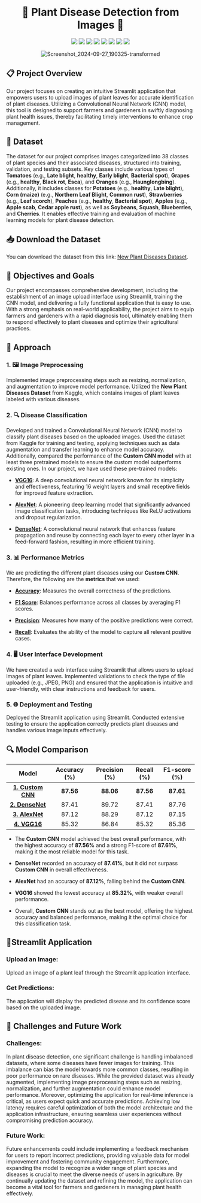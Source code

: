 <div align="center">

# 🌿 Plant Disease Detection from Images 🌿

</div>

<div align="center">

[![](https://img.shields.io/badge/Python-FFD43B?style=for-the-badge&logo=python&logoColor=darkgreen)](https://www.python.org)
[![](https://img.shields.io/badge/scikit_learn-F7931E?style=for-the-badge&logo=scikit-learn&logoColor=white)](https://scikit-learn.org/stable/)
[![](https://img.shields.io/badge/Numpy-007EBA?style=for-the-badge&logo=numpy&logoColor=white)](https://numpy.org)
[![](https://img.shields.io/badge/Pandas-150458?style=for-the-badge&logo=pandas&logoColor=white)](https://pandas.pydata.org)
[![](https://img.shields.io/badge/PyTorch-EE4C2C?style=for-the-badge&logo=pytorch&logoColor=white)](https://pytorch.org)
[![](https://img.shields.io/badge/ONNX-00B2E2?style=for-the-badge&logo=onnx&logoColor=white)](https://onnx.ai)
[![](https://img.shields.io/badge/TensorFlow-FF4B00?style=for-the-badge&logo=tensorflow&logoColor=white)](https://www.tensorflow.org)
[![](https://img.shields.io/badge/Matplotlib-FF7F0E?style=for-the-badge&logo=matplotlib&logoColor=white)](https://matplotlib.org)

</div>

<div align="center">

![Screenshot_2024-09-27_190325-transformed](https://github.com/user-attachments/assets/3f9a3972-a573-4257-9dc2-2cc0d896b16d)


</div>

## 📋 Project Overview

Our project focuses on creating an intuitive Streamlit application that empowers users to upload images of plant leaves for accurate identification of plant diseases. Utilizing a Convolutional Neural Network (CNN) model, this tool is designed to support farmers and gardeners in swiftly diagnosing plant health issues, thereby facilitating timely interventions to enhance crop management.

## 📂 Dataset

The dataset for our project comprises images categorized into 38 classes of plant species and their associated diseases, structured into training, validation, and testing subsets. Key classes include various types of **Tomatoes** (e.g., **Late blight**, **healthy**, **Early blight**, **Bacterial spot**), **Grapes** (e.g., **healthy**, **Black rot**, **Esca**), and **Oranges** (e.g., **Haunglongbing**). Additionally, it includes classes for **Potatoes** (e.g., **healthy**, **Late blight**), **Corn (maize)** (e.g., **Northern Leaf Blight**, **Common rust**), **Strawberries** (e.g., **Leaf scorch**), **Peaches** (e.g., **healthy**, **Bacterial spot**), **Apples** (e.g., **Apple scab**, **Cedar apple rust**), as well as **Soybeans**, **Squash**, **Blueberries**, and **Cherries**. It enables effective training and evaluation of machine learning models for plant disease detection.

## 📥 Download the Dataset

You can download the dataset from this link: [New Plant Diseases Dataset](https://www.kaggle.com/datasets/vipoooool/new-plant-diseases-dataset).

## 🎯 Objectives and Goals

Our project encompasses comprehensive development, including the establishment of an image upload interface using Streamlit, training the CNN model, and delivering a fully functional application that is easy to use. With a strong emphasis on real-world applicability, the project aims to equip farmers and gardeners with a rapid diagnosis tool, ultimately enabling them to respond effectively to plant diseases and optimize their agricultural practices.

## 🚀 Approach

### 1. 🖼️ Image Preprocessing
Implemented image preprocessing steps such as resizing, normalization, and augmentation to improve model performance. Utilized the **New Plant Diseases Dataset** from Kaggle, which contains images of plant leaves labeled with various diseases.

### 2. 🔍 Disease Classification
Developed and trained a Convolutional Neural Network (CNN) model to classify plant diseases based on the uploaded images. Used the dataset from Kaggle for training and testing, applying techniques such as data augmentation and transfer learning to enhance model accuracy. Additionally, compared the performance of the **Custom CNN model** with at least three pretrained models to ensure the custom model outperforms existing ones. In our project, we have used these pre-trained models:

- **[VGG16](https://pytorch.org/vision/main/models/generated/torchvision.models.vgg16.html)**: A deep convolutional neural network known for its simplicity and effectiveness, featuring 16 weight layers and small receptive fields for improved feature extraction.

- **[AlexNet](https://pytorch.org/vision/main/models/generated/torchvision.models.alexnet.html)**: A pioneering deep learning model that significantly advanced image classification tasks, introducing techniques like ReLU activations and dropout regularization.

- **[DenseNet](https://keras.io/api/applications/densenet/)**: A convolutional neural network that enhances feature propagation and reuse by connecting each layer to every other layer in a feed-forward fashion, resulting in more efficient training.



### 3. 📊 Performance Metrics

We are predicting the different plant diseases using our **Custom CNN**. Therefore, the following are the __metrics__ that we used:

- [__Accuracy__](https://scikit-learn.org/stable/modules/generated/sklearn.metrics.accuracy_score.html): Measures the overall correctness of the predictions.

- [__F1 Score__](https://towardsdatascience.com/micro-macro-weighted-averages-of-f1-score-clearly-explained-b603420b292f): Balances performance across all classes by averaging F1 scores.

- [__Precision__](https://scikit-learn.org/stable/modules/generated/sklearn.metrics.precision_score.html#precision-score): Measures how many of the positive predictions were correct.

- [__Recall__](https://scikit-learn.org/stable/modules/generated/sklearn.metrics.recall_score.html#recall-score): Evaluates the ability of the model to capture all relevant positive cases.

### 4. 🖥️ User Interface Development
We have created a web interface using Streamlit that allows users to upload images of plant leaves. Implemented validations to check the type of file uploaded (e.g., JPEG, PNG) and ensured that the application is intuitive and user-friendly, with clear instructions and feedback for users.

### 5. 🌐 Deployment and Testing
Deployed the Streamlit application using Streamlit. Conducted extensive testing to ensure the application correctly predicts plant diseases and handles various image inputs effectively.

## 🔍 Model Comparison

<div align="center">
  
| **Model**                                                                                                                | **Accuracy (%)** | **Precision (%)** | **Recall (%)** | **F1-score (%)** |
|:-------------------------------------------------------------------------------------------------------------------------:|:----------------:|:------------------:|:--------------:|:----------------:|
| [**1. Custom CNN**](https://www.tensorflow.org/tutorials/images/cnn) | **87.56**        | **88.06**          | **87.56**      | **87.61**        |
| [**2. DenseNet**](https://keras.io/api/applications/densenet/) | 87.41            | 89.72              | 87.41          | 87.76            |
| [**3. AlexNet**](https://pytorch.org/vision/main/models/generated/torchvision.models.alexnet.html) | 87.12            | 88.29              | 87.12          | 87.15            |
| [**4. VGG16**](https://pytorch.org/vision/main/models/generated/torchvision.models.vgg16.html) | 85.32            | 86.84              | 85.32          | 85.36            |

</div>

- The **Custom CNN** model achieved the best overall performance, with the highest accuracy of **87.56%** and a strong F1-score of **87.61%**, making it the most reliable model for this task.
- **DenseNet** recorded an accuracy of **87.41%**, but it did not surpass **Custom CNN** in overall effectiveness.
- **AlexNet** had an accuracy of **87.12%**, falling behind the **Custom CNN**.
- **VGG16** showed the lowest accuracy at **85.32%**, with weaker overall performance.

- Overall, **Custom CNN** stands out as the best model, offering the highest accuracy and balanced performance, making it the optimal choice for this classification task.


## 🧪Streamlit Application

### Upload an Image:
Upload an image of a plant leaf through the Streamlit application interface.

### Get Predictions:
The application will display the predicted disease and its confidence score based on the uploaded image.

## 🚧 Challenges and Future Work

### Challenges:
In plant disease detection, one significant challenge is handling imbalanced datasets, where some diseases have fewer images for training. This imbalance can bias the model towards more common classes, resulting in poor performance on rare diseases. While the provided dataset was already augmented, implementing image preprocessing steps such as resizing, normalization, and further augmentation could enhance model performance. Moreover, optimizing the application for real-time inference is critical, as users expect quick and accurate predictions. Achieving low latency requires careful optimization of both the model architecture and the application infrastructure, ensuring seamless user experiences without compromising prediction accuracy.

### Future Work:
Future enhancements could include implementing a feedback mechanism for users to report incorrect predictions, providing valuable data for model improvement and fostering community engagement. Furthermore, expanding the model to recognize a wider range of plant species and diseases is crucial to meet the diverse needs of users in agriculture. By continually updating the dataset and refining the model, the application can become a vital tool for farmers and gardeners in managing plant health effectively.

